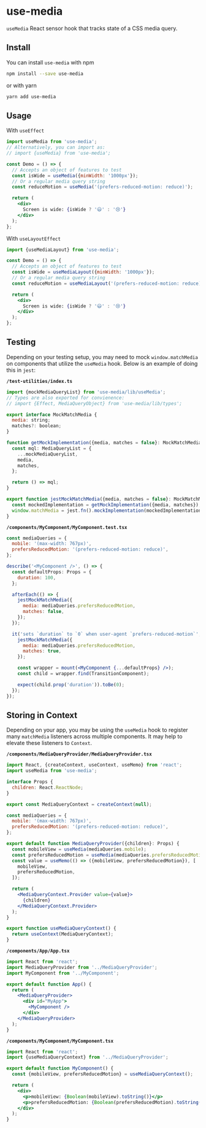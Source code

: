 # use-media

`useMedia` React sensor hook that tracks state of a CSS media query.

## Install

You can install `use-media` with npm

```bash
npm install --save use-media
```

or with yarn
```bash
yarn add use-media
```

## Usage

With `useEffect`

```jsx
import useMedia from 'use-media';
// Alternatively, you can import as:
// import {useMedia} from 'use-media';

const Demo = () => {
  // Accepts an object of features to test
  const isWide = useMedia({minWidth: '1000px'});
  // Or a regular media query string
  const reduceMotion = useMedia('(prefers-reduced-motion: reduce)');

  return (
    <div>
      Screen is wide: {isWide ? '😃' : '😢'}
    </div>
  );
};
```

With `useLayoutEffect`

```jsx
import {useMediaLayout} from 'use-media';

const Demo = () => {
  // Accepts an object of features to test
  const isWide = useMediaLayout({minWidth: '1000px'});
  // Or a regular media query string
  const reduceMotion = useMediaLayout('(prefers-reduced-motion: reduce)');

  return (
    <div>
      Screen is wide: {isWide ? '😃' : '😢'}
    </div>
  );
};
```

## Testing

Depending on your testing setup, you may need to mock `window.matchMedia` on components that utilize the `useMedia` hook. Below is an example of doing this in `jest`:

**`/test-utilities/index.ts`**

```jsx
import {mockMediaQueryList} from 'use-media/lib/useMedia';
// Types are also exported for convienence:
// import {Effect, MediaQueryObject} from 'use-media/lib/types';

export interface MockMatchMedia {
  media: string;
  matches?: boolean;
}

function getMockImplementation({media, matches = false}: MockMatchMedia) {
  const mql: MediaQueryList = {
    ...mockMediaQueryList,
    media,
    matches,
  };

  return () => mql;
}

export function jestMockMatchMedia({media, matches = false}: MockMatchMedia) {
  const mockedImplementation = getMockImplementation({media, matches});
  window.matchMedia = jest.fn().mockImplementation(mockedImplementation);
}
```

**`/components/MyComponent/MyComponent.test.tsx`**

```jsx
const mediaQueries = {
  mobile: '(max-width: 767px)',
  prefersReducedMotion: '(prefers-reduced-motion: reduce)',
};

describe('<MyComponent />', () => {
  const defaultProps: Props = {
    duration: 100,
  };

  afterEach(() => {
    jestMockMatchMedia({
      media: mediaQueries.prefersReducedMotion,
      matches: false,
    });
  });

  it('sets `duration` to `0` when user-agent `prefers-reduced-motion`', () => {
    jestMockMatchMedia({
      media: mediaQueries.prefersReducedMotion,
      matches: true,
    });

    const wrapper = mount(<MyComponent {...defaultProps} />);
    const child = wrapper.find(TransitionComponent);

    expect(child.prop('duration')).toBe(0);
  });
});
```

## Storing in Context

Depending on your app, you may be using the `useMedia` hook to register many `matchMedia` listeners across multiple components. It may help to elevate these listeners to `Context`.

**`/components/MediaQueryProvider/MediaQueryProvider.tsx`**

```jsx
import React, {createContext, useContext, useMemo} from 'react';
import useMedia from 'use-media';

interface Props {
  children: React.ReactNode;
}

export const MediaQueryContext = createContext(null);

const mediaQueries = {
  mobile: '(max-width: 767px)',
  prefersReducedMotion: '(prefers-reduced-motion: reduce)',
};

export default function MediaQueryProvider({children}: Props) {
  const mobileView = useMedia(mediaQueries.mobile);
  const prefersReducedMotion = useMedia(mediaQueries.prefersReducedMotion);
  const value = useMemo(() => ({mobileView, prefersReducedMotion}), [
    mobileView,
    prefersReducedMotion,
  ]);

  return (
    <MediaQueryContext.Provider value={value}>
      {children}
    </MediaQueryContext.Provider>
  );
}

export function useMediaQueryContext() {
  return useContext(MediaQueryContext);
}
```

**`/components/App/App.tsx`**

```jsx
import React from 'react';
import MediaQueryProvider from '../MediaQueryProvider';
import MyComponent from '../MyComponent';

export default function App() {
  return (
    <MediaQueryProvider>
      <div id="MyApp">
        <MyComponent />
      </div>
    </MediaQueryProvider>
  );
}
```

**`/components/MyComponent/MyComponent.tsx`**

```jsx
import React from 'react';
import {useMediaQueryContext} from '../MediaQueryProvider';

export default function MyComponent() {
  const {mobileView, prefersReducedMotion} = useMediaQueryContext();

  return (
    <div>
      <p>mobileView: {Boolean(mobileView).toString()}</p>
      <p>prefersReducedMotion: {Boolean(prefersReducedMotion).toString()}</p>
    </div>
  );
}
```
